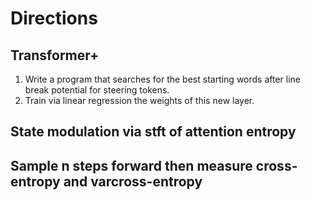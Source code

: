 # Directions


## Transformer+

1. Write a program that searches for the best starting words after line break potential for steering tokens.
2. Train via linear regression the weights of this new layer. 


## State modulation via stft of attention entropy

## Sample n steps forward then measure cross-entropy and varcross-entropy